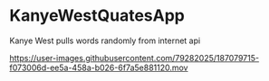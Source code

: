 # KanyeWestQuatesApp


Kanye West pulls  words randomly from internet api

https://user-images.githubusercontent.com/79282025/187079715-f073006d-ee5a-458a-b026-6f7a5e881120.mov

